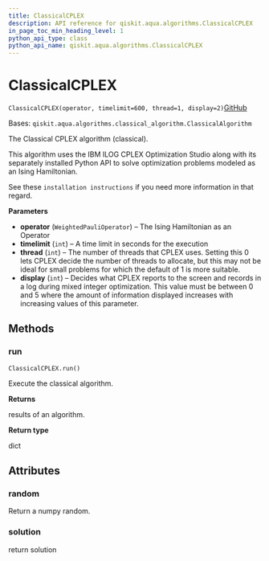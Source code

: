 ```yaml
---
title: ClassicalCPLEX
description: API reference for qiskit.aqua.algorithms.ClassicalCPLEX
in_page_toc_min_heading_level: 1
python_api_type: class
python_api_name: qiskit.aqua.algorithms.ClassicalCPLEX
---
```


# ClassicalCPLEX

<span id="qiskit.aqua.algorithms.ClassicalCPLEX" />

`ClassicalCPLEX(operator, timelimit=600, thread=1, display=2)`[GitHub](https://github.com/qiskit-community/qiskit-aqua/tree/stable/0.9/qiskit/aqua/algorithms/minimum_eigen_solvers/cplex/classical_cplex.py "view source code")

Bases: `qiskit.aqua.algorithms.classical_algorithm.ClassicalAlgorithm`

The Classical CPLEX algorithm (classical).

This algorithm uses the IBM ILOG CPLEX Optimization Studio along with its separately installed Python API to solve optimization problems modeled as an Ising Hamiltonian.

See these `installation instructions` if you need more information in that regard.

**Parameters**

*   **operator** (`WeightedPauliOperator`) – The Ising Hamiltonian as an Operator
*   **timelimit** (`int`) – A time limit in seconds for the execution
*   **thread** (`int`) – The number of threads that CPLEX uses. Setting this 0 lets CPLEX decide the number of threads to allocate, but this may not be ideal for small problems for which the default of 1 is more suitable.
*   **display** (`int`) – Decides what CPLEX reports to the screen and records in a log during mixed integer optimization. This value must be between 0 and 5 where the amount of information displayed increases with increasing values of this parameter.

## Methods

### run

<span id="qiskit.aqua.algorithms.ClassicalCPLEX.run" />

`ClassicalCPLEX.run()`

Execute the classical algorithm.

**Returns**

results of an algorithm.

**Return type**

dict

## Attributes

<span id="qiskit.aqua.algorithms.ClassicalCPLEX.random" />

### random

Return a numpy random.

<span id="qiskit.aqua.algorithms.ClassicalCPLEX.solution" />

### solution

return solution

